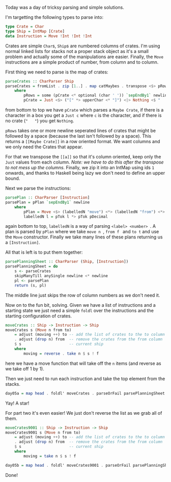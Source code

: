 Today was a day of tricksy parsing and simple solutions.

I'm targetting the following types to parse into:

```haskell
type Crate = Char
type Ship = IntMap [Crate]
data Instruction = Move !Int !Int !Int
```

Crates are simple `Char`s, `Ship`s are numbered columns of crates.
I'm using normal linked lists for stacks not a proper stack object as it's a small problem and actually some of the manipulations are easier.
Finally, the `Move` instructions are a simple product of number, from column and to column.

First thing we need to parse is the map of crates:

```haskell
parseCrates :: CharParser Ship
parseCrates = fromList . zip [1..] . map catMaybes . transpose <$> pRow
    where
        pRows = some (pCrate <* optional (char ' ')) `sepEndBy1` newline
        pCrate = Just <$> ("[" *> upperChar <* "]") <|> Nothing <$ "   "
```

from bottom to top we have `pCrate` which parses a `Maybe Crate`,
if there is a character in a box you get a `Just c` where `c` is the character,
and if there is no crate (`"   "`) you get `Nothing`.

`pRows` takes one or more newline seperated lines of crates that might be followed by a space (because the last isn't followed by a space).
This returns a `[[Maybe Crate]]` in a row oriented format.
We want columns and we only need the Crates that appear.

For that we transpose the `[[a]]` so that it's column oriented, keep only the `Just` values from each column.
_Note: we have to do this after the transpose to not mess up the columns._
Finally, we zip it into an IntMap using ids `1` onwards,
and thanks to Haskell being lazy we don't need to define an upper bound.

Next we parse the instructions:

```haskell
parsePlan :: CharParser [Instruction]
parsePlan = pPlan `sepEndBy1` newline
    where
        pPlan = Move <$> (labelledN "move") <*> (labelledN "from") <*> (labelledN "to")
        labelledN l = pTok l *> pTok pDecimal
```

again bottom to top, `labelledN` is a way of parsing `<label> <number> `.
A plan is parsed by `pPlan` where we take `move n `, `from f ` and `to t` and use the `Move` constructor.
Finally we take many lines of these plans returning us a `[Instruction]`.

All that is left is to put them together:

```haskell
parsePlanningSheet :: CharParser (Ship, [Instruction])
parsePlanningSheet = do
    s <- parseCrates
    skipManyTill anySingle newline <* newline
    pl <- parsePlan
    return (s, pl)
```

The middle line just skips the row of column numbers as we don't need it.


Now on to the fun bit, solving. Given we have a list of instructions and a starting state we just need a simple `foldl` over the instructions and the starting configuration of crates.

```haskell
moveCrates :: Ship -> Instruction -> Ship
moveCrates s (Move n from to)
    = adjust (moving ++) to -- add the list of crates to the to column
    . adjust (drop n) from  -- remove the crates from the from column
    $ s                     -- current ship
    where
        moving = reverse . take n $ s ! f
```

here we have a move function that will take off the `n` items (and reverse as we take off 1 by 1).

Then we just need to run each instruction and take the top element from the stacks.

```haskell
day05a = map head . foldl' moveCrates . parseOrFail parsePlanningSheet
```

Yay! A star!

For part two it's even easier! We just don't reverse the list as we grab all of them.

```haskell
moveCrates9001 :: Ship -> Instruction -> Ship
moveCrates9001 s (Move n from to)
    = adjust (moving ++) to -- add the list of crates to the to column
    . adjust (drop n) from  -- remove the crates from the from column
    $ s                     -- current ship
    where
        moving = take n $ s ! f

day05b = map head . foldl' moveCrates9001 . parseOrFail parsePlanningSheet
```

Done!
